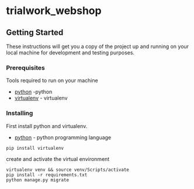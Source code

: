 # trialwork_webshop


## Getting Started

These instructions will get you a copy of the project up and running on your local machine for development and testing purposes.

### Prerequisites

Tools required to run on your machine


* [python](https://www.python.org) -python
* [virtualenv](http://docs.python-guide.org/en/latest/dev/virtualenvs/) - virtualenv


### Installing

First install python and virtualenv.

* [python](https://www.python.org/downloads/) - python programming language

```
pip install virtualenv

```

create and activate the virtual environment 

```
virtualenv venv && source venv/Scripts/activate
pip install -r requirements.txt
python manage.py migrate

```

